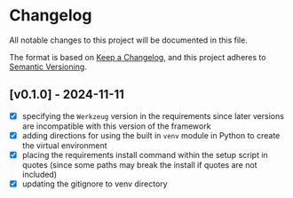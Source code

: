 # Changelog

All notable changes to this project will be documented in this file.

The format is based on [Keep a Changelog](https://keepachangelog.com/en/1.0.0/),
and this project adheres to [Semantic Versioning](https://semver.org/spec/v2.0.0.html).

## [v0.1.0] - 2024-11-11

- [x] specifying the `Werkzeug` version in the requirements since later versions are incompatible with this version of the framework
- [x] adding directions for using the built in `venv` module in Python to create the virtual environment
- [x] placing the requirements install command within the setup script in quotes (since some paths may break the install if quotes are not included)
- [x] updating the gitignore to venv directory